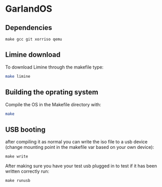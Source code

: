 # GarlandOS
## Dependencies
```
make gcc git xorriso qemu
```
## Limine download
To download Limine through the makefile type:
```bash
make limine
```
## Building the oprating system
Compile the OS in the Makefile directory with:
```bash
make
```
## USB booting
after compiling it as normal you can write the iso file to a usb device (change mounting point in the makefile var based on your own device):
```
make write
```
After making sure you have your test usb plugged in to test if it has been written correctly run:
```
make runusb
```